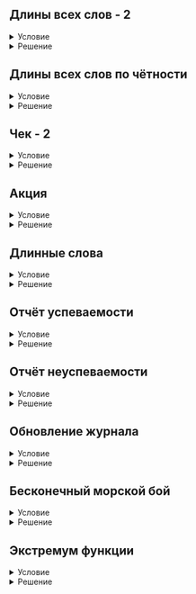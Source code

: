 ## Длины всех слов - 2

<details>
  <summary>Условие</summary>
  Напишите функцию length_stats, которая получает текст, а возвращает объект Series со словами в качестве индексов и их длинами в качестве значений.

  Все слова в тексте предварительно переведите в нижний регистр, избавьтесь от знаков препинания и цифр, а также отсортируйте в лексикографическом порядке.
  
  ### Примечание
  Ваше решение должно содержать только функции. 
  В решении не должно быть вызовов требуемых функций.


</details>

<details>
  <summary>Решение</summary>

  ```python
  import pandas as pd


  def length_stats(string_of_words):
      dict_of_words = {}
  
      fixed_string = ''
  
      for letter in string_of_words.lower():
          if not letter.isalpha() and letter != " ":
              fixed_string += ''
          else:
              fixed_string += letter
  
      for data in sorted(fixed_string.split(' ')):
          if data not in dict_of_words and data != "":
              dict_of_words[data] = len(data)
  
      return pd.Series(dict_of_words, dtype='int64')
  ```

</details>

## Длины всех слов по чётности

<details>
  <summary>Условие</summary>
  В этот раз продумайте функцию length_stats, которая получает текст, а возвращает пару объектов Series со словами в качестве индексов и их длинами в качестве значений.

  Все слова в тексте предварительно переведите в нижний регистр, избавьтесь от знаков препинания и цифр, а также отсортируйте в лексикографическом порядке.
  
  ### Примечание
  Ваше решение должно содержать только функции. 
  В решении не должно быть вызовов требуемых функций.
  

</details>

<details>
  <summary>Решение</summary>

  ```python
  import pandas as pd


  def length_stats(string_of_words):
      dict_of_words_odd = {}
      dict_of_words_even = {}
      fixed_string = ''
  
      for letter in string_of_words.lower():
          if not letter.isalpha() and letter != " ":
              fixed_string += ''
          else:
              fixed_string += letter
  
      for data in sorted(fixed_string.split(' ')):
          if data not in (dict_of_words_odd or dict_of_words_even) and data != "":
              if len(data) % 2 == 1:
                  dict_of_words_odd[data] = len(data)
              else:
                  dict_of_words_even[data] = len(data)
  
      return pd.Series(dict_of_words_odd, dtype='int64'), pd.Series(dict_of_words_even, dtype='int64')

  ```

</details>

## Чек - 2

<details>
  <summary>Условие</summary>
  В местном магазине решили добавить анализ данных и каждый чек представлять в виде DataFrame. 
  Прайс-лист уже сформирован в виде объекта Series, где индексами являются названия, а значениями — цены.
  
  Напишите функцию, cheque, которая принимает прайс-лист и список покупок в виде неопределённого количества именованных параметров (ключ — название товара, значение — количество).
  
  Функция должна вернуть объект DataFrame со столбцами:
  
  - наименование продукта (product);
  - цена за единицу (price);
  - количество (number);
  - итоговая цена (cost).
  
  Строки чека должны быть отсортированы по названию продуктов в лексикографическом порядке.
  
  ### Примечание
  Ваше решение должно содержать только функции. 
  В решении не должно быть вызовов требуемых функций.


</details>

<details>
  <summary>Решение</summary>

  ```python
  import pandas as pd


  def cheque(price_list_of_groceries, **kwargs):
      dict_of_groceries = kwargs
      list_of_groceries_sorted = sorted(dict_of_groceries)
      list_of_total_for_grocery = []
      for grocery in list_of_groceries_sorted:
          list_of_total_for_grocery.append(dict_of_groceries[grocery] * price_list_of_groceries[grocery])
  
      return pd.DataFrame({"product": list_of_groceries_sorted,
                           "price": [price_list_of_groceries[data] for data in list_of_groceries_sorted],
                           "number": [dict_of_groceries[data] for data in list_of_groceries_sorted],
                           "cost": list_of_total_for_grocery})
  ```

</details>

## Акция

<details>
  <summary>Условие</summary>
  Магазин, для которого вы писали функцию в предыдущей задаче, проводит акцию:

  При покупке больше двух товаров — скидка 50%
  
  мелкий шрифт: скидка распространяется только на товары купленные в количестве более двух штук
  
  Напишите функцию discount, принимающую чек из прошлой задачи и возвращающую новый с учётом акции.
  
  ### Примечание
  Не удаляйте функцию cheque, она потребуется для тестирования.
  
  Ваше решение должно содержать только функции. 
  В решении не должно быть вызовов требуемых функций.


</details>

<details>
  <summary>Решение</summary>

  ```python
  import pandas as pd


  def cheque(price_list_of_groceries, **kwargs):
      dict_of_groceries = kwargs
      list_of_groceries_sorted = sorted(dict_of_groceries)
      list_of_total_for_grocery = []
      for grocery in list_of_groceries_sorted:
          list_of_total_for_grocery.append(dict_of_groceries[grocery] * price_list_of_groceries[grocery])
  
      return pd.DataFrame({"product": list_of_groceries_sorted,
                           "price": [price_list_of_groceries[data] for data in list_of_groceries_sorted],
                           "number": [dict_of_groceries[data] for data in list_of_groceries_sorted],
                           "cost": list_of_total_for_grocery})
  
  
  def discount(data_for_discount):
      list_of_discount = []
      for i in range(len(data_for_discount)):
          temp_number = data_for_discount.loc[i]["number"]
          temp_cost = data_for_discount.loc[i]["cost"]
          if temp_number > 2:
              temp_cost /= 2
          list_of_discount.append(temp_cost)
      return pd.DataFrame({"product": data_for_discount["product"],
                           "price": data_for_discount["price"],
                           "number": data_for_discount["number"],
                           "cost": list_of_discount})
  ```

</details>

## Длинные слова

<details>
  <summary>Условие</summary>
  Фильтрация данных — одна из первостепенных задач их анализа.

  Напишите функцию get_long, принимающую серию формата первой задачи и фильтрующую её по именованному параметру min_length (по умолчанию 5).
  
  ### Примечание
  Ваше решение должно содержать только функции. 
  В решении не должно быть вызовов требуемых функций.


</details>

<details>
  <summary>Решение</summary>

  ```python
  import pandas as pd


  def get_long(data_to_filter, min_length=5):
      return data_to_filter[data_to_filter >= min_length]
  ```

</details>

## Отчёт успеваемости

<details>
  <summary>Условие</summary>
  Во всех без исключения учебных заведениях ведутся журналы успеваемости. Это отличный пример данных, подлежащих обработке.

  Рассмотрим журнал летней олимпиадной школы, в которой основными предметами выступают математика, физика и информатика. Данные об успеваемости представлены DataFrame со столбцами:
  
  - name — имя;
  - maths — оценка по математике;
  - physics — оценка по физике;
  - computer science — оценка по информатике.
  
  Напишите функцию best, которая фильтрует всех «ударников» в журнале.
  
  ### Примечание
  Ваше решение должно содержать только функции. 
  В решении не должно быть вызовов требуемых функций.


</details>

<details>
  <summary>Решение</summary>

  ```python
  import pandas as pd


  def best(data_to_filter):
      need_index_list = []
      for i in range(len(data_to_filter)):
          count = 0
          need_to_count = 3
          for need_data in data_to_filter.loc[i][[data for data in data_to_filter.columns[1:]]]:
              if need_data >= 4:
                  count += 1
          if count == need_to_count:
              need_index_list.append(i)
      return data_to_filter.loc[[index for index in need_index_list]]
  ```

</details>

## Отчёт неуспеваемости

<details>
  <summary>Условие</summary>
  Продолжим обрабатывать DataFrame из прошлой задачи.

  Напишите функцию need_to_work_better, которая выбирает тех, у кого есть хотя бы одна двойка.
  
  ### Примечание
  Ваше решение должно содержать только функции. 
  В решении не должно быть вызовов требуемых функций.


</details>

<details>
  <summary>Решение</summary>

  ```python
  import pandas as pd


  def need_to_work_better(data_to_filter):
      need_index_list = []
      for i in range(len(data_to_filter)):
          for need_data in data_to_filter.loc[i][[data for data in data_to_filter.columns[1:]]]:
              if need_data == 2:
                  need_index_list.append(i)
                  break
      return data_to_filter.loc[[index for index in need_index_list]]
  ```

</details>

## Обновление журнала

<details>
  <summary>Условие</summary>
  Продолжим обрабатывать DataFrame из прошлых задач.

  Напишите функцию update, которая добавляет к данным столбец average, содержащий среднюю оценку ученика, а также сортирует данные по убыванию этого столбца, а при равенстве средних — по имени лексикографически.
  
  ### Примечание
  Ваше решение должно содержать только функции. 
  В решении не должно быть вызовов требуемых функций.


</details>

<details>
  <summary>Решение</summary>

  ```python
  import pandas as pd


  def update(data_to_filter):
      average = []
      for i in range(len(data_to_filter)):
          total = 0
          for need_data in data_to_filter.loc[i][[data for data in data_to_filter.columns[1:]]]:
              total += need_data
          average.append(total / 3)
      new_data = data_to_filter.copy()
      new_data["average"] = average
      return new_data.sort_values(by=['average', 'name'], ascending=[False, True])
  ```

</details>

## Бесконечный морской бой

<details>
  <summary>Условие</summary>
  Представьте себе поле морского боя, которое не имеет границ. Для простоты координаты выстрелов будем обозначать целыми координатами на плоскости.

  Бесконечное поле порождает большое количество данных, которые требуется проанализировать. Один из игроков для упрощения этой задачи просит вас написать программу, которая обрезает данные до ограниченного прямоугольника.
  
  ### Формат ввода
  В первой строке записано два числа — координаты верхнего левого угла. Во второй строке — правого нижнего.
  
  В файле data.csv находится датасет с координатами всех выстрелов противника.
  
  ### Формат вывода
  Часть датасета, ограниченная заданным прямоугольником.
  
  ### Примечание
  Скачать датасет из примера можно по этой [ссылке](https://yastatic.net/s3/ml-handbook/admin/data171_4fcbd1f963.csv?updated_at=2022-11-04T09:07:51.186Z).


</details>

<details>
  <summary>Решение</summary>

  ```python
  import pandas as pd

  left_upper = [int(data) for data in input().split(" ")]
  right_down = [int(data) for data in input().split(" ")]
  
  fired_shots = pd.read_csv("data.csv")
  fired_shots_fixed_x = fired_shots.loc[(fired_shots["x"] >= left_upper[0]) & (fired_shots["x"] <= right_down[0])]
  fired_shots_fixed = fired_shots_fixed_x.loc[(fired_shots_fixed_x["y"] <= left_upper[1]) & (fired_shots_fixed_x["y"] >= 
                                                                                             right_down[1])]
  print(fired_shots_fixed)
  ```

</details>

## Экстремум функции

<details>
  <summary>Условие</summary>
  Экстремум в математике — максимальное или минимальное значение функции на заданном множестве.

  Чаще всего математики для поиска экстремума функции прибегают к её дифференцированию. Однако мы можем обойти этот трудоёмкий процесс и схитрить.
  
  Напишите три функции:
  
  - values(func, start, end, step), строящую Series значений функции в точках диапазона и принимающую:
    - функцию одной переменной;
    - начало диапазона;
    - конец диапазона;
    - шаг вычисления;
  - min_extremum(data) возвращает точку, в которой был достигнут минимум на диапазоне;
  - max_extremum(data) возвращает точку, в который был достигнут максимум на диапазоне.
  ### Примечание
  Ваше решение должно содержать только функции. 
  В решении не должно быть вызовов требуемых функций.


</details>

<details>
  <summary>Решение</summary>

  ```python
  import pandas as pd
  import numpy as np
  
  
  def values(func, start, end, step):
      end += step
      need_2 = pd.Series(np.arange(start, end, step), index=np.arange(start, end, step))
      need_2[need_2] = func(need_2[need_2])
      return need_2
  
  
  def min_extremum(data):
      return data[data == min(data)].index[0]
  
  
  def max_extremum(data):
      return data[data == max(data)].index[0]
  ```

</details>
